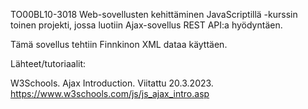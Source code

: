 TO00BL10-3018 Web-sovellusten kehittäminen JavaScriptillä -kurssin toinen projekti, jossa luotiin Ajax-sovellus REST API:a hyödyntäen.

Tämä sovellus tehtiin Finnkinon XML dataa käyttäen.

Lähteet/tutoriaalit:

W3Schools. Ajax Introduction. Viitattu 20.3.2023.
https://www.w3schools.com/js/js_ajax_intro.asp
